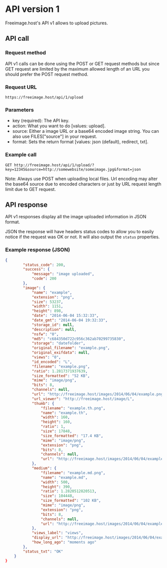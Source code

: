 
# API version 1

Freeimage.host's API v1 allows to upload pictures.

## API call

### Request method

API v1 calls can be done using the POST or GET request methods but since GET request are limited by the maximum allowed length of an URL you should prefer the POST request method.

### Request URL

`https://freeimage.host/api/1/upload`

### Parameters

*   key (required): The API key.
*   action: What you want to do \[values: upload\].
*   source: Either a image URL or a base64 encoded image string. You can also use FILES\["source"\] in your request.
*   format: Sets the return format \[values: json (default), redirect, txt\].

### Example call

`GET http://freeimage.host/api/1/upload/?key=12345&source=http://somewebsite/someimage.jpg&format=json`

Note: Always use POST when uploading local files. Url encoding may alter the base64 source due to encoded characters or just by URL request length limit due to GET request.

## API response

API v1 responses display all the image uploaded information in JSON format.

JSON the response will have headers status codes to allow you to easily notice if the request was OK or not. It will also output the `status` properties.

### Example response (JSON)

```json
{
        "status_code": 200,
        "success": {
            "message": "image uploaded",
            "code": 200
        },
        "image": {
            "name": "example",
            "extension": "png",
            "size": 53237,
            "width": 1151,
            "height": 898,
            "date": "2014-06-04 15:32:33",
            "date_gmt": "2014-06-04 19:32:33",
            "storage_id": null,
            "description": null,
            "nsfw": "0",
            "md5": "c684350d722c956c362ab70299735830",
            "storage": "datefolder",
            "original_filename": "example.png",
            "original_exifdata": null,
            "views": "0",
            "id_encoded": "L",
            "filename": "example.png",
            "ratio": 1.2817371937639,
            "size_formatted": "52 KB",
            "mime": "image/png",
            "bits": 8,
            "channels": null,
            "url": "http://freeimage.host/images/2014/06/04/example.png",
            "url_viewer": "http://freeimage.host/image/L",
            "thumb": {
                "filename": "example.th.png",
                "name": "example.th",
                "width": 160,
                "height": 160,
                "ratio": 1,
                "size": 17848,
                "size_formatted": "17.4 KB",
                "mime": "image/png",
                "extension": "png",
                "bits": 8,
                "channels": null,
                "url": "http://freeimage.host/images/2014/06/04/example.th.png"
            },
            "medium": {
                "filename": "example.md.png",
                "name": "example.md",
                "width": 500,
                "height": 390,
                "ratio": 1.2820512820513,
                "size": 104448,
                "size_formatted": "102 KB",
                "mime": "image/png",
                "extension": "png",
                "bits": 8,
                "channels": null,
                "url": "http://freeimage.host/images/2014/06/04/example.md.png"
            },
            "views_label": "views",
            "display_url": "http://freeimage.host/images/2014/06/04/example.md.png",
            "how_long_ago": "moments ago"
        },
        "status_txt": "OK"
    }
}
```